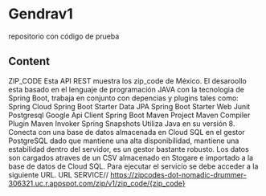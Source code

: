 # Gendrav1
repositorio con código de prueba
## Content
ZIP_CODE
Esta API REST muestra los zip_code de México.
El desaroollo esta basado en el lenguaje de programación JAVA con la tecnologia de Spring Boot, trabaja en conjunto con depencias y plugins tales como:
Spring Cloud
Spring Boot Starter Data JPA
Spring Boot Starter Web
Junit
Postgresql
Google Api Client
Spring Boot Maven Project
Maven Compiler Plugin
Maven Invoker
Spring Snapshots
Utiliza Java en su versión 8.
Conecta con una base de datos almacenada en Cloud SQL en el gestor PostgreSQL dado que mantiene una alta disponibilidad, mantiene una estabilidad dentro del servidor, es un gestor bastante robusto.
Los datos son cargados atraves de un CSV almacenado en Stogare e importado a la base de datos de Cloud SQL.
Para ejecutar el servicio se debe acceder a la siguiente URL.
URL SERVICE// https://zipcodes-dot-nomadic-drummer-306321.uc.r.appspot.com/zip/v1/zip_code/{zip_code}


